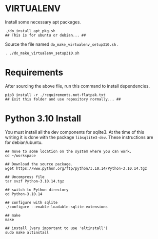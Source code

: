 # VIRTUALENV

Install some necessary apt packages.
```
./do_install_apt_pkg.sh
## This is for ubuntu or debian... ##
```

Source the file named `do_make_virtualenv_setup310.sh` .

```
. ./do_make_virtualenv_setup310.sh 
```

# Requirements

After sourcing the above file, run this command to install dependencies.

```
pip3 install -r ./requirements.not-flatpak.txt 
## Exit this folder and use repository normally... ##
```

# Python 3.10 Install 

You must install all the dev components for sqlite3. At the time of this writing it is done with the package `libsqlite3-dev`. These instructions are for debian/ubuntu.

```
## move to some location on the system where you can work.
cd ~/workspace

## Download the source package.
wget https://www.python.org/ftp/python/3.10.14/Python-3.10.14.tgz

## Uncompress file 
tar xvzf Python-3.10.14.tgz

## switch to Python directory
cd Python-3.10.14 

## configure with sqlite
./configure --enable-loadable-sqlite-extensions 

## make 
make 

## install (very important to use 'altinstall') 
sudo make altinstall
```
